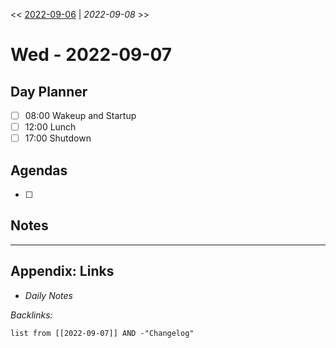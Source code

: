 \<\< [2022-09-06](2022/2022-09/2022-09-06.md) | *2022-09-08* >>

# Wed - 2022-09-07

## Day Planner

* [ ] 08:00 Wakeup and Startup
* [ ] 12:00 Lunch
* [ ] 17:00 Shutdown

## Agendas

* [ ] 

## Notes

---

## Appendix: Links

* *Daily Notes*

*Backlinks:*

````dataview
list from [[2022-09-07]] AND -"Changelog"
````

